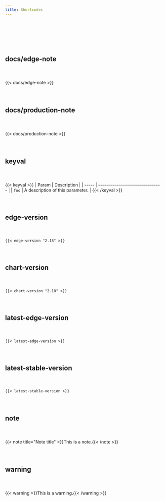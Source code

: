 ```yaml
---
title: Shortcodes
---
```


<!-- markdownlint-disable -->
<!-- prettier-ignore-start -->

<div class="container-lg" style="display:flex;flex-direction:column;gap:24px;padding:80px 0;">

## docs/edge-note

{{< docs/edge-note >}}

## docs/production-note

{{< docs/production-note >}}

## keyval

{{< keyval >}}
| Param | Description                      |
| ----- | -------------------------------- |
| `foo` | A description of this parameter. |
{{< /keyval >}}

## edge-version

`{{< edge-version "2.18" >}}`

## chart-version

`{{< chart-version "2.18" >}}`

## latest-edge-version

`{{< latest-edge-version >}}`

## latest-stable-version

`{{< latest-stable-version >}}`

## note

{{< note title="Note title" >}}This is a note.{{< /note >}}

## warning

{{< warning >}}This is a warning.{{< /warning >}}

</div>

<!-- prettier-ignore-end -->
